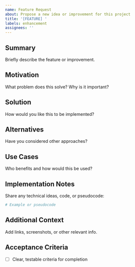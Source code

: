 ```yaml
---
name: Feature Request
about: Propose a new idea or improvement for this project
title: '[FEATURE] '
labels: enhancement
assignees: ''
---
```


## Summary
Briefly describe the feature or improvement.

## Motivation
What problem does this solve? Why is it important?

## Solution
How would you like this to be implemented?

## Alternatives
Have you considered other approaches?

## Use Cases
Who benefits and how would this be used?

## Implementation Notes
Share any technical ideas, code, or pseudocode:

```python
# Example or pseudocode
```

## Additional Context
Add links, screenshots, or other relevant info.

## Acceptance Criteria
- [ ] Clear, testable criteria for completion
